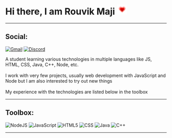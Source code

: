 # Hi there, I am Rouvik Maji <img src="https://github.com/Rouvik/Rouvik/blob/8a3a378a19fb63016cfa2c5fa6019d53492681e6/Assets/heart.gif">

---
## Social:  
<a href="mailto: majirouvik@gmail.com">![Gmail](https://img.shields.io/static/v1?style=for-the-badge&color=brightgreen&message=Gmail&logo=Gmail)</a> <a href="https://discord.gg/STfKRKtZtS">![Discord](https://img.shields.io/static/v1?style=for-the-badge&color=brightgreen&message=Discord&logo=Discord)</a>  

<div>
A student learning various technologies in multiple languages like JS, HTML, CSS, Java, C++, Node, etc.  <br><br>
I work with very few projects, usually web development with JavaScript and Node but I am also interested to try out new things  <br><br>
My experience with the technologies are listed below in the toolbox
</div>

---
## Toolbox:  
<img src="https://cdn.worldvectorlogo.com/logos/nodejs-1.svg" width=80 height=50 alt="NodeJS"> <img src="https://cdn.worldvectorlogo.com/logos/logo-javascript.svg" width=50 height=50 alt="JavaScript"> <img src="https://cdn.worldvectorlogo.com/logos/html5.svg" width=50 height=50 alt="HTML5"> <img src="https://cdn.worldvectorlogo.com/logos/css-5.svg" width=50 height=50 alt="CSS"> <img src="https://cdn.worldvectorlogo.com/logos/java-4.svg" width=50 height=50 alt="Java"> <img src="https://cdn.worldvectorlogo.com/logos/c.svg" width=50 height=50 alt="C++">

---
